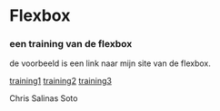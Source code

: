 # Flexbox
### een training van de flexbox

de voorbeeld is een link naar mijn site van de flexbox.

[training1](http://18510.hosts.ma-cloud.nl/School/periode4/FOP/flexbox/index.html)
[training2](http://18510.hosts.ma-cloud.nl/School/periode4/FOP/flexbox/flexbox2/index.html)
[training3](http://18510.hosts.ma-cloud.nl/School/periode4/FOP/flexbox/flexbox3/index.html)

Chris Salinas Soto